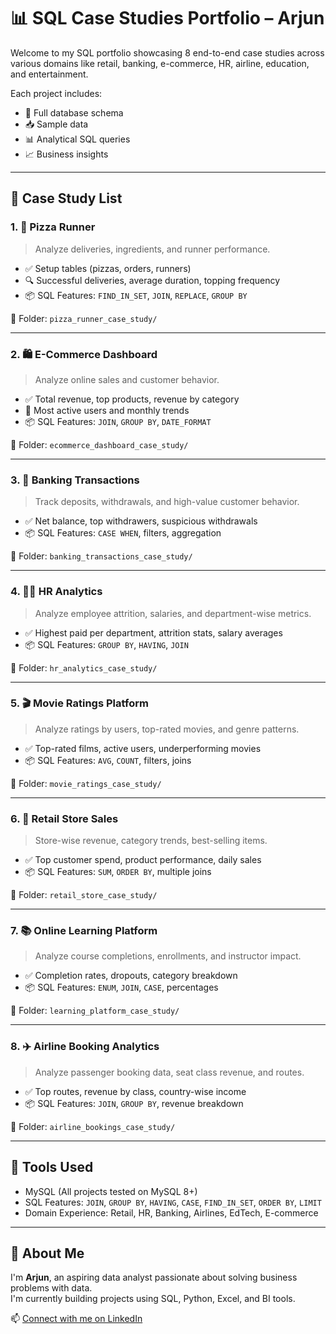 # 📊 SQL Case Studies Portfolio – Arjun

Welcome to my SQL portfolio showcasing 8 end-to-end case studies across various domains like retail, banking, e-commerce, HR, airline, education, and entertainment.

Each project includes:
- 📁 Full database schema
- 📥 Sample data
- 📊 Analytical SQL queries
- 📈 Business insights

---

## 🧾 Case Study List

### 1. 🍕 Pizza Runner
> Analyze deliveries, ingredients, and runner performance.
- ✅ Setup tables (pizzas, orders, runners)
- 🔍 Successful deliveries, average duration, topping frequency
- 📦 SQL Features: `FIND_IN_SET`, `JOIN`, `REPLACE`, `GROUP BY`

📁 Folder: `pizza_runner_case_study/`

---

### 2. 🛍️ E-Commerce Dashboard
> Analyze online sales and customer behavior.
- ✅ Total revenue, top products, revenue by category
- 👥 Most active users and monthly trends
- 📦 SQL Features: `JOIN`, `GROUP BY`, `DATE_FORMAT`

📁 Folder: `ecommerce_dashboard_case_study/`

---

### 3. 🏦 Banking Transactions
> Track deposits, withdrawals, and high-value customer behavior.
- ✅ Net balance, top withdrawers, suspicious withdrawals
- 📦 SQL Features: `CASE WHEN`, filters, aggregation

📁 Folder: `banking_transactions_case_study/`

---

### 4. 🧑‍💼 HR Analytics
> Analyze employee attrition, salaries, and department-wise metrics.
- ✅ Highest paid per department, attrition stats, salary averages
- 📦 SQL Features: `GROUP BY`, `HAVING`, `JOIN`

📁 Folder: `hr_analytics_case_study/`

---

### 5. 🎬 Movie Ratings Platform
> Analyze ratings by users, top-rated movies, and genre patterns.
- ✅ Top-rated films, active users, underperforming movies
- 📦 SQL Features: `AVG`, `COUNT`, filters, joins

📁 Folder: `movie_ratings_case_study/`

---

### 6. 🏪 Retail Store Sales
> Store-wise revenue, category trends, best-selling items.
- ✅ Top customer spend, product performance, daily sales
- 📦 SQL Features: `SUM`, `ORDER BY`, multiple joins

📁 Folder: `retail_store_case_study/`

---

### 7. 📚 Online Learning Platform
> Analyze course completions, enrollments, and instructor impact.
- ✅ Completion rates, dropouts, category breakdown
- 📦 SQL Features: `ENUM`, `JOIN`, `CASE`, percentages

📁 Folder: `learning_platform_case_study/`

---

### 8. ✈️ Airline Booking Analytics
> Analyze passenger booking data, seat class revenue, and routes.
- ✅ Top routes, revenue by class, country-wise income
- 📦 SQL Features: `JOIN`, `GROUP BY`, revenue breakdown

📁 Folder: `airline_bookings_case_study/`

---

## 💼 Tools Used

- MySQL (All projects tested on MySQL 8+)
- SQL Features: `JOIN`, `GROUP BY`, `HAVING`, `CASE`, `FIND_IN_SET`, `ORDER BY`, `LIMIT`
- Domain Experience: Retail, HR, Banking, Airlines, EdTech, E-commerce

---

## 🚀 About Me

I'm **Arjun**, an aspiring data analyst passionate about solving business problems with data.  
I'm currently building projects using SQL, Python, Excel, and BI tools.

📫 [Connect with me on LinkedIn](www.linkedin.com/in/arjun-analytics)
